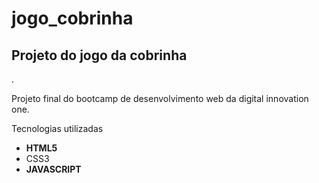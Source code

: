 # jogo_cobrinha
<h2>Projeto do jogo da cobrinha</h2>.

<p> Projeto final do bootcamp de desenvolvimento web da digital innovation one.</p>
<p> Tecnologias utilizadas</p>
<ul>
  <li><strong>HTML5</strong></li>
  <li><strongr>CSS3</strong></li>
  <li><strong>JAVASCRIPT</strong></li>
</ul>
